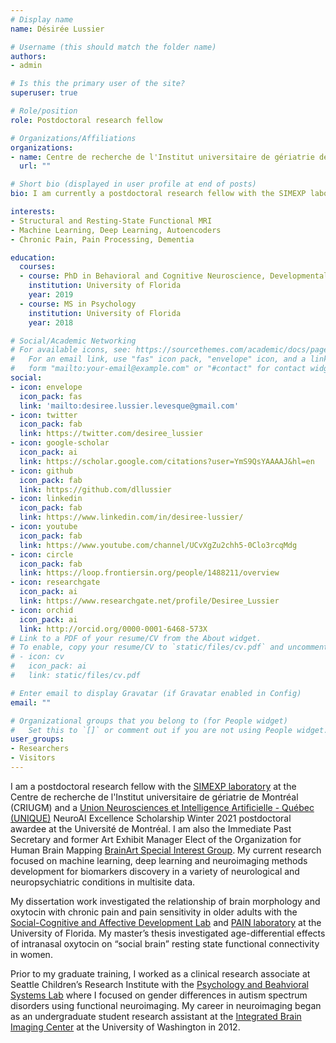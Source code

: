 ```yaml
---
# Display name
name: Désirée Lussier

# Username (this should match the folder name)
authors:
- admin

# Is this the primary user of the site?
superuser: true

# Role/position
role: Postdoctoral research fellow

# Organizations/Affiliations
organizations:
- name: Centre de recherche de l'Institut universitaire de gériatrie de Montréal (CRIUGM), Université de Montréal
  url: ""

# Short bio (displayed in user profile at end of posts)
bio: I am currently a postdoctoral research fellow with the SIMEXP laboratory at the Centre de recherche de l'Institut universitaire de gériatrie de Montréal (CRIUGM), Université de Montréal. 

interests:
- Structural and Resting-State Functional MRI
- Machine Learning, Deep Learning, Autoencoders
- Chronic Pain, Pain Processing, Dementia

education:
  courses:
  - course: PhD in Behavioral and Cognitive Neuroscience, Developmental Psychology (dual specialization)
    institution: University of Florida
    year: 2019
  - course: MS in Psychology
    institution: University of Florida
    year: 2018

# Social/Academic Networking
# For available icons, see: https://sourcethemes.com/academic/docs/page-builder/#icons
#   For an email link, use "fas" icon pack, "envelope" icon, and a link in the
#   form "mailto:your-email@example.com" or "#contact" for contact widget.
social:
- icon: envelope
  icon_pack: fas
  link: 'mailto:desiree.lussier.levesque@gmail.com'
- icon: twitter
  icon_pack: fab
  link: https://twitter.com/desiree_lussier
- icon: google-scholar
  icon_pack: ai
  link: https://scholar.google.com/citations?user=YmS9QsYAAAAJ&hl=en
- icon: github
  icon_pack: fab
  link: https://github.com/dllussier
- icon: linkedin
  icon_pack: fab
  link: https://www.linkedin.com/in/desiree-lussier/
- icon: youtube
  icon_pack: fab
  link: https://www.youtube.com/channel/UCvXgZu2chh5-0Clo3rcqMdg  
- icon: circle
  icon_pack: fab
  link: https://loop.frontiersin.org/people/1488211/overview
- icon: researchgate
  icon_pack: ai
  link: https://www.researchgate.net/profile/Desiree_Lussier
- icon: orchid
  icon_pack: ai
  link: http://orcid.org/0000-0001-6468-573X
# Link to a PDF of your resume/CV from the About widget.
# To enable, copy your resume/CV to `static/files/cv.pdf` and uncomment the lines below.
# - icon: cv
#   icon_pack: ai
#   link: static/files/cv.pdf

# Enter email to display Gravatar (if Gravatar enabled in Config)
email: ""

# Organizational groups that you belong to (for People widget)
#   Set this to `[]` or comment out if you are not using People widget.
user_groups:
- Researchers
- Visitors
---
```


I am a postdoctoral research fellow with the [SIMEXP laboratory](https://simexp.github.io/lab-website/) at the Centre de recherche de l'Institut universitaire de gériatrie de Montréal (CRIUGM) and a [Union Neurosciences et Intelligence Artificielle - Québec (UNIQUE)](https://www.unique.quebec/) NeuroAI Excellence Scholarship Winter 2021 postdoctoral awardee at the Université de Montréal. I am also the Immediate Past Secretary and former Art Exhibit Manager Elect of the Organization for Human Brain Mapping [BrainArt Special Interest Group](https://ohbm-brainart.github.io/). My current research focused on machine learning, deep learning and neuroimaging methods development for biomarkers discovery in a variety of neurological and neuropsychiatric conditions in multisite data.

My dissertation work investigated the relationship of brain morphology and oxytocin with chronic pain and pain sensitivity in older adults with the [Social-Cognitive and Affective Development Lab](https://ebnerlab.psych.ufl.edu/) and [PAIN laboratory](https://cruz-almeida-lab.dental.ufl.edu/) at the University of Florida. My master’s thesis investigated age-differential effects of intranasal oxytocin on “social brain” resting state functional connectivity in women. 

Prior to my graduate training, I worked as a clinical research associate at Seattle Children’s Research Institute with the [Psychology and Beahvioral Systems Lab](http://depts.washington.edu/pbslab/wordpress/) where I focused on gender differences in autism spectrum disorders using functional neuroimaging. My career in neuroimaging began as an undergraduate student research assistant at the [Integrated Brain Imaging Center](http://ibic.washington.edu/#&panel1-1) at the University of Washington in 2012.
